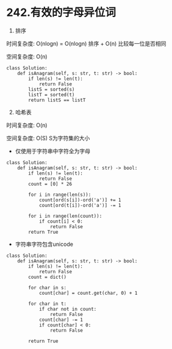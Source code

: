 # 242.有效的字母异位词

1. 排序

时间复杂度: O(nlogn) = O(nlogn) 排序 + O(n) 比较每一位是否相同

空间复杂度: O(n)

```python3
class Solution:
    def isAnagram(self, s: str, t: str) -> bool:
        if len(s) != len(t):
            return False
        listS = sorted(s)
        listT = sorted(t)
        return listS == listT
```
2. 哈希表

时间复杂度: O(n)

空间复杂度: O(S) S为字符集的大小

- 仅使用于字符串中字符全为字母
```python3
class Solution:
    def isAnagram(self, s: str, t: str) -> bool:
        if len(s) != len(t):
            return False
        count = [0] * 26

        for i in range(len(s)):
            count[ord(s[i])-ord('a')] += 1
            count[ord(t[i])-ord('a')] -= 1
        
        for i in range(len(count)):
            if count[i] < 0:
                return False
        return True
```

- 字符串字符包含unicode
```python3
class Solution:
    def isAnagram(self, s: str, t: str) -> bool:
        if len(s) != len(t):
            return False
        count = dict()

        for char in s:
            count[char] = count.get(char, 0) + 1

        for char in t:
            if char not in count:
                return False
            count[char] -= 1
            if count[char] < 0:
                return False

        return True
```
